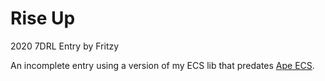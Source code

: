 # Rise Up

2020 7DRL Entry by Fritzy

An incomplete entry using a version of my ECS lib that predates [Ape ECS](https://github.com/fritzy/ape-ecs).
